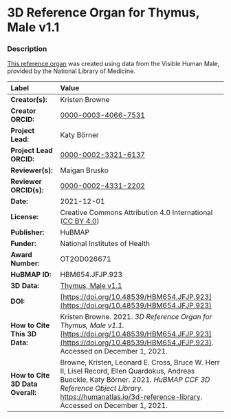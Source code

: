 # 3D Reference Organ for Thymus, Male v1.1

### Description
[This reference organ](https://humanatlas.io/3d-reference-library) was created using data from the Visible Human Male, provided by the National Library of Medicine.

| Label | Value |
| :------------- |:-------------|
| **Creator(s):** | Kristen Browne |
| **Creator ORCID:** | [0000-0003-4066-7531](https://orcid.org/0000-0003-4066-7531) |
| **Project Lead:** | Katy B&ouml;rner |
| **Project Lead ORCID:** | [0000-0002-3321-6137](https://orcid.org/0000-0002-3321-6137) |
| **Reviewer(s):** | Maigan Brusko | 
| **Reviewer ORCID(s):** |[0000-0002-4331-2202](https://doi.org/10.5072/0000-0002-4331-2202) |
| **Date:** | 2021-12-01 |
| **License:** | Creative Commons Attribution 4.0 International ([CC BY 4.0](https://creativecommons.org/licenses/by/4.0/)) |
| **Publisher:** | HuBMAP |
| **Funder:** | National Institutes of Health |
| **Award Number:** | OT2OD026671 |
| **HuBMAP ID:** | HBM654.JFJP.923 |
| **3D Data:** | [Thymus, Male v1.1](https://hubmapconsortium.github.io/ccf-releases/v1.1/models/VH_M_Thymus.glb) |
| **DOI:** | [https://doi.org/10.48539/HBM654.JFJP.923](https://doi.org/10.48539/HBM654.JFJP.923) |
| **How to Cite This 3D Data:** | Kristen Browne. 2021. *3D Reference Organ for Thymus, Male v1.1.* [https://doi.org/10.48539/HBM654.JFJP.923](https://doi.org/10.48539/HBM654.JFJP.923). Accessed on December 1, 2021. |
| **How to Cite 3D Data Overall:** | Browne, Kristen, Leonard E. Cross, Bruce W. Herr II, Lisel Record, Ellen Quardokus, Andreas Bueckle, Katy B&ouml;rner. 2021. *HuBMAP CCF 3D Reference Object Library*. https://humanatlas.io/3d-reference-library. Accessed on December 1, 2021. |
